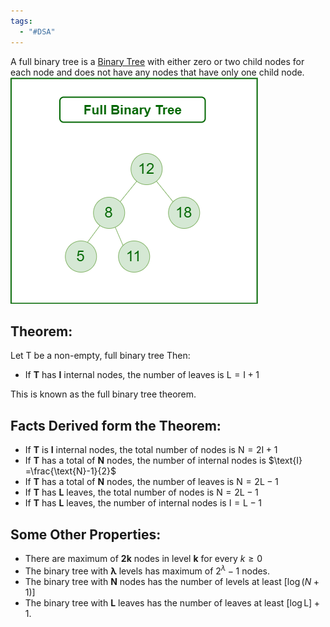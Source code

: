 ```yaml
---
tags:
  - "#DSA"
---
```

A full binary tree is a [Binary Tree](Binary%20Tree.md) with either zero or two child nodes for each node and does not have any nodes that have only one child node.
![Full-binary-tree|center](images/Full-binary-tree.png)
## Theorem:
Let T be a non-empty, full binary tree Then:
- If **T** has **I** internal nodes, the number of leaves is $\text{L} = \text{I} + 1$

This is known as the full binary tree theorem.
## Facts Derived form the Theorem:
- If **T** is **I** internal nodes, the total number of nodes is $\text{N} = 2\text{I}+1$
- If **T** has a total of **N** nodes, the number of internal nodes is $\text{I} =\frac{\text{N}-1}{2}$ 
- If **T** has a total of **N** nodes, the number of leaves is $\text{N}=2\text{L}-1$
- If **T** has **L** leaves, the total number of nodes is $\text{N}=2\text{L}-1$
- If **T** has **L** leaves, the number of internal nodes is $\text{I}=\text{L}-1$
## Some Other Properties:
- There are maximum of **2k** nodes in level **k** for every $k\geq 0$
- The binary tree with **λ** levels has maximum of $2^\lambda-1$ nodes.
- The binary tree with **N** nodes has the number of levels at least $[\log(N+1)]$
- The binary tree with **L** leaves has the number of leaves at least $[\log \text{L}]+1$.

